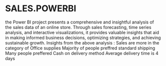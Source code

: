 # SALES.POWERBI
the Power BI project presents a comprehensive and insightful analysis of the sales data of an online store. Through sales forecasting, time series analysis, and interactive visualizations, it provides valuable insights that aid in making informed business decisions, optimizing strategies, and achieving sustainable growth.
Insights from the above analysis :
Sales are more in the category of Office supplies
Majority of people preffred standard shipping 
Many people preffered Cash on delivery method
Average delivery time is 4 days
